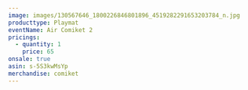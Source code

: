 ```yaml
---
image: images/130567646_1800226846801896_4519282291653203784_n.jpg
producttype: Playmat
eventName: Air Comiket 2
pricings:
  - quantity: 1
    price: 65
onsale: true
asin: s-5S3kwMsYp
merchandise: comiket
---
```

